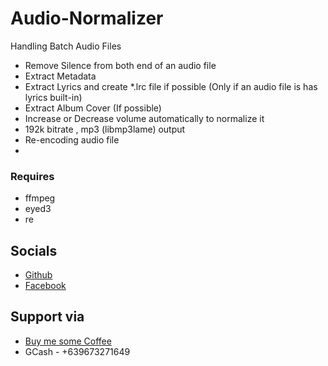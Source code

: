 # Audio-Normalizer
Handling Batch Audio Files

- Remove Silence from both end of an audio file
- Extract Metadata
- Extract Lyrics and create *.lrc file if possible (Only if an audio file is has lyrics built-in)
- Extract Album Cover (If possible)
- Increase or Decrease volume automatically to normalize it
- 192k bitrate , mp3 (libmp3lame) output
- Re-encoding audio file
- 
### Requires

- ffmpeg
- eyed3
- re


## Socials

- [Github](https://github.com/jxmked)
- [Facebook](https://www.facebook.com/deguia25)

## Support via

- [Buy me some Coffee](https://www.buymeacoffee.com/jxmked)
- GCash - +639673271649
